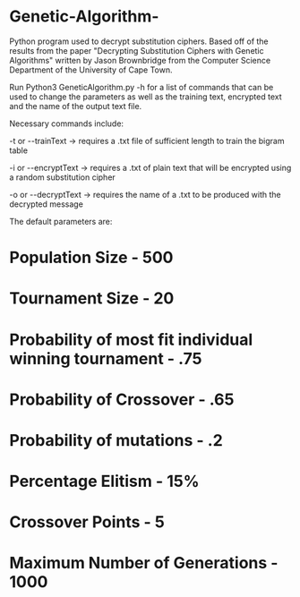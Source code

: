 # Genetic-Algorithm-
Python program used to decrypt substitution ciphers. Based off of the results from the paper "Decrypting Substitution Ciphers with Genetic Algorithms" written by Jason Brownbridge from the Computer Science Department of the University of Cape Town.

Run Python3 GeneticAlgorithm.py -h for a list of commands that can be used to change the parameters as well as the training text, encrypted text and the name of the output text file.

Necessary commands include:

-t or --trainText -> requires a .txt file of sufficient length to train the bigram table

-i or --encryptText -> requires a .txt of plain text that will be encrypted using a random substitution cipher

-o or --decryptText -> requires the name of a .txt to be produced with the decrypted message

The default parameters are:

# Population Size - 500
# Tournament Size - 20
# Probability of most fit individual winning tournament - .75
# Probability of Crossover - .65
# Probability of mutations - .2
# Percentage Elitism - 15%
# Crossover Points - 5
# Maximum Number of Generations - 1000
